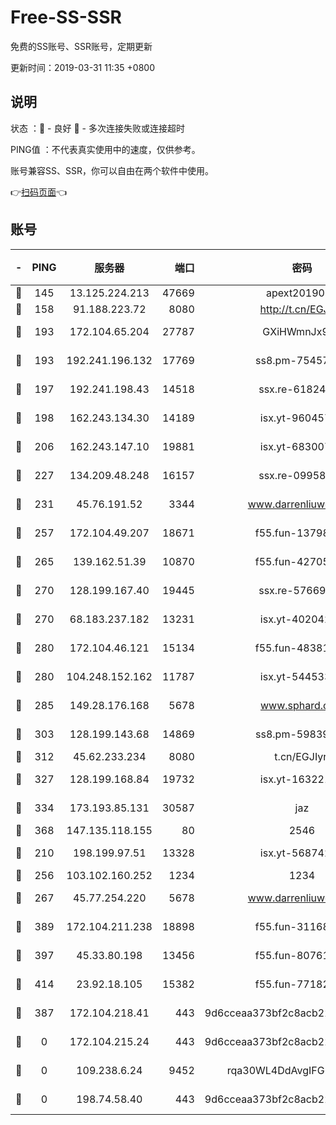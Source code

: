 # Free-SS-SSR

免费的SS账号、SSR账号，定期更新

更新时间：2019-03-31 11:35 +0800

## 说明

状态     ：🙂 - 良好 🙁 - 多次连接失败或连接超时

PING值   ：不代表真实使用中的速度，仅供参考。

账号兼容SS、SSR，你可以自由在两个软件中使用。

👉[扫码页面](https://liesauer.github.io/Free-SS-SSR/)👈

## 账号

|-|PING|服务器|端口|密码|加密方式|区域|
|:----:|:----:|:-----:|-----:|:----:|:----:|:----:|
|🙂|145|13.125.224.213|47669|apext2019001|chacha20|KR|
|🙂|158|91.188.223.72|8080|http://t.cn/EGJIyrl|rc4-md5|RU|
|🙂|193|172.104.65.204|27787|GXiHWmnJx94S|aes-256-cfb|JP|
|🙂|193|192.241.196.132|17769|ss8.pm-75457473|aes-256-cfb|US|
|🙂|197|192.241.198.43|14518|ssx.re-61824417|aes-256-cfb|US|
|🙂|198|162.243.134.30|14189|isx.yt-96045738|aes-256-cfb|US|
|🙂|206|162.243.147.10|19881|isx.yt-68300799|aes-256-cfb|US|
|🙂|227|134.209.48.248|16157|ssx.re-09958168|aes-256-cfb|US|
|🙂|231|45.76.191.52|3344|www.darrenliuwei.com|aes-256-cfb|JP|
|🙂|257|172.104.49.207|18671|f55.fun-13798673|aes-256-cfb|SG|
|🙂|265|139.162.51.39|10870|f55.fun-42705355|aes-256-cfb|SG|
|🙂|270|128.199.167.40|19445|ssx.re-57669332|aes-256-cfb|SG|
|🙂|270|68.183.237.182|13231|isx.yt-40204239|aes-256-cfb|SG|
|🙂|280|172.104.46.121|15134|f55.fun-48381477|aes-256-cfb|SG|
|🙂|280|104.248.152.162|11787|isx.yt-54453329|aes-256-cfb|SG|
|🙂|285|149.28.176.168|5678|www.sphard.com|aes-256-cfb|AU|
|🙂|303|128.199.143.68|14869|ss8.pm-59839550|aes-256-cfb|SG|
|🙂|312|45.62.233.234|8080|t.cn/EGJIyrl|rc4-md5|CA|
|🙂|327|128.199.168.84|19732|isx.yt-16322176|aes-256-cfb|SG|
|🙂|334|173.193.85.131|30587|jaz|aes-256-cfb|US|
|🙂|368|147.135.118.155|80|2546|chacha20|US|
|🙂|210|198.199.97.51|13328|isx.yt-56874296|aes-256-cfb|US|
|🙂|256|103.102.160.252|1234|1234|rc4-md5|JP|
|🙂|267|45.77.254.220|5678|www.darrenliuwei.com|aes-256-cfb|SG|
|🙂|389|172.104.211.238|18898|f55.fun-31168082|aes-256-cfb|US|
|🙂|397|45.33.80.198|13456|f55.fun-80761096|aes-256-cfb|US|
|🙂|414|23.92.18.105|15382|f55.fun-77182272|aes-256-cfb|US|
|🙁|387|172.104.218.41|443|9d6cceaa373bf2c8acb22e60b6a58be6|aes-256-cfb|US|
|🙁|0|172.104.215.24|443|9d6cceaa373bf2c8acb22e60b6a58be6|aes-256-cfb|US|
|🙁|0|109.238.6.24|9452|rqa30WL4DdAvgIFG6Fs3znzTa|aes-256-cfb|FR|
|🙁|0|198.74.58.40|443|9d6cceaa373bf2c8acb22e60b6a58be6|aes-256-cfb|US|
